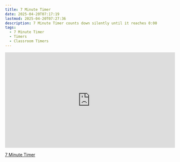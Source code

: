 ```yaml
---
title: 7 Minute Timer
date: 2025-04-20T07:17:19
lastmod: 2025-04-20T07:27:36
description: 7 Minute Timer counts down silently until it reaches 0:00 and then makes a sound to show time is up
tags:
  - 7 Minute Timer
  - Timers
  - Classroom Timers
---
```


<div class="iframe-16-9-container">
<iframe class="youTubeIframe" width="560" height="315" src="https://www.youtube.com/embed/pMdfGUfvaJw" title="2 Minute Timer" frameborder="0" allow="accelerometer; autoplay; clipboard-write; encrypted-media; gyroscope; picture-in-picture; web-share" allowfullscreen></iframe>
</div>

[7 Minute Timer](https://youtu.be/pMdfGUfvaJw)
